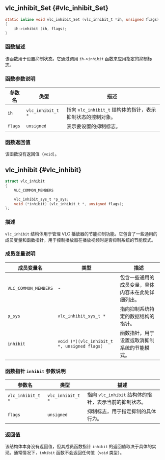## vlc_inhibit_Set {#vlc_inhibit_Set}

```c
static inline void vlc_inhibit_Set (vlc_inhibit_t *ih, unsigned flags)
{
    ih->inhibit (ih, flags);
}
```

### 函数描述
该函数用于设置抑制状态。它通过调用 `ih->inhibit` 函数来应用指定的抑制标志。

### 函数参数说明

| 参数名 | 类型 | 描述 |
|--------|------|------|
| `ih`   | `vlc_inhibit_t *` | 指向 `vlc_inhibit_t` 结构体的指针，表示抑制状态的控制对象。 |
| `flags` | `unsigned` | 表示要设置的抑制标志。 |

### 函数返回值
该函数没有返回值（`void`）。
## vlc_inhibit {#vlc_inhibit}

```c
struct vlc_inhibit
{
    VLC_COMMON_MEMBERS

    vlc_inhibit_sys_t *p_sys;
    void (*inhibit) (vlc_inhibit_t *, unsigned flags);
};
```

### 描述
`vlc_inhibit` 结构体用于管理 VLC 播放器的节能抑制功能。它包含了一些通用的成员变量和函数指针，用于控制播放器在播放视频时是否抑制系统的节能模式。

### 成员变量说明

| 成员变量名 | 类型 | 描述 |
|------------|------|------|
| `VLC_COMMON_MEMBERS` | - | 包含一些通用的成员变量，具体内容未在此处详细列出。 |
| `p_sys` | `vlc_inhibit_sys_t *` | 指向抑制系统特定的数据结构的指针。 |
| `inhibit` | `void (*)(vlc_inhibit_t *, unsigned flags)` | 函数指针，用于设置或取消抑制系统的节能模式。 |

### 函数指针 `inhibit` 参数说明

| 参数名 | 类型 | 描述 |
|--------|------|------|
| `vlc_inhibit_t *` | `vlc_inhibit_t *` | 指向 `vlc_inhibit` 结构体的指针，表示当前的抑制状态。 |
| `flags` | `unsigned` | 抑制标志，用于指定抑制的具体行为。 |

### 返回值
该结构体本身没有返回值，但其成员函数指针 `inhibit` 的返回值取决于具体的实现。通常情况下，`inhibit` 函数不会返回任何值（`void` 类型）。
